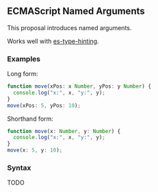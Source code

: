 ## ECMAScript Named Arguments ##

This proposal introduces named arguments.

Works well with [es-type-hinting](https://github.com/lukescott/es-type-hinting/blob/master/README.md).

### Examples ###

Long form:
```javascript
function move(xPos: x Number, yPos: y Number) {
  console.log("x:", x, "y:", y);
}
move(xPos: 5, yPos: 10);
```

Shorthand form:
```javascript
function move(x: Number, y: Number) {
  console.log("x:", x, "y:", y);
}
move(x: 5, y: 10);
```

### Syntax ###
  TODO

